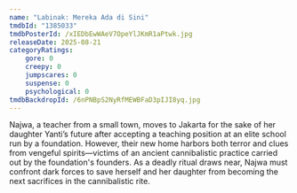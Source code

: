 ```yaml
---
name: "Labinak: Mereka Ada di Sini"
tmdbId: "1385033"
tmdbPosterId: /xIEDbEwWAeV7OpeYlJKmR1aPtwk.jpg
releaseDate: 2025-08-21
categoryRatings:
    gore: 0
    creepy: 0
    jumpscares: 0
    suspense: 0
    psychological: 0
tmdbBackdropId: /6nPNBpS2NyRfMEWBFaD3pIJI8yq.jpg
---
```

Najwa, a teacher from a small town, moves to Jakarta for the sake of her daughter Yanti’s future after accepting a teaching position at an elite school run by a foundation. However, their new home harbors both terror and clues from vengeful spirits—victims of an ancient cannibalistic practice carried out by the foundation's founders. As a deadly ritual draws near, Najwa must confront dark forces to save herself and her daughter from becoming the next sacrifices in the cannibalistic rite.
